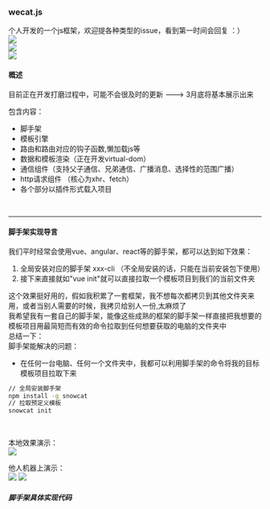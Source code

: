 ###  wecat.js
个人开发的一个js框架，欢迎提各种类型的issue，看到第一时间会回复   ：）    
![](https://img.shields.io/badge/%E8%84%9A%E6%89%8B%E6%9E%B6cli-0.0.1%7Cnode%7Cnpm%7Ccommander%7Cgit-brightgreen.svg)    
![](https://img.shields.io/badge/%E6%A8%A1%E6%9D%BF%E5%BC%95%E6%93%8Etemplate-0.0.1%7Creg%7Cnew%20Function-brightgreen.svg)    
![](https://img.shields.io/badge/%E8%B7%AF%E7%94%B1router-1.0.0%7Chash%7Clazy%20load%7Chook%20function-brightgreen.svg)   
    
         
         

#### 概述

目前正在开发打磨过程中，可能不会很及时的更新 ---> 3月底将基本展示出来
<br>

包含内容：
- 脚手架 
- 模板引擎  
- 路由和路由对应的钩子函数,懒加载js等 
- 数据和模板渲染（正在开发virtual-dom）
- 通信组件（支持父子通信、兄弟通信、广播消息、选择性的范围广播）
- http请求组件 （核心为xhr、fetch）
- 各个部分以插件形式载入项目 

<br>

---
####  脚手架实现导言
我们平时经常会使用vue、angular、react等的脚手架，都可以达到如下效果：
1. 全局安装对应的脚手架  xxx-cli  （不全局安装的话，只能在当前安装包下使用）
2. 接下来直接就如"vue init"就可以直接拉取一个模板项目到我们的当前文件夹

这个效果挺好用的，假如我积累了一套框架，我不想每次都拷贝到其他文件夹来用，或者当别人需要的时候，我拷贝给别人一份,太麻烦了   
我希望我有一套自己的脚手架，能像这些成熟的框架的脚手架一样直接把我想要的模板项目用最简短而有效的命令拉取到任何想要获取的电脑的文件夹中   
总结一下：   
脚手架能解决的问题：   
- 在任何一台电脑、任何一个文件夹中，我都可以利用脚手架的命令将我的目标模板项目拉取下来
```bash
// 全局安装脚手架
npm install -g snowcat
// 拉取预定义模板
snowcat init
```
<br>

本地效果演示：
<br>
![](http://7xl4c6.com1.z0.glb.clouddn.com/FjpPFQiEG8LPV5H84LvPmX1YQ4uW)

他人机器上演示：
<br>
![](http://7xl4c6.com1.z0.glb.clouddn.com/FuN7_ko3l211kWoorHjVYR_z0pQe)
![](http://7xl4c6.com1.z0.glb.clouddn.com/FnfbDsCKUt8RfvNG3lQKh6d8uRzw)

#####   脚手架具体实现代码

















